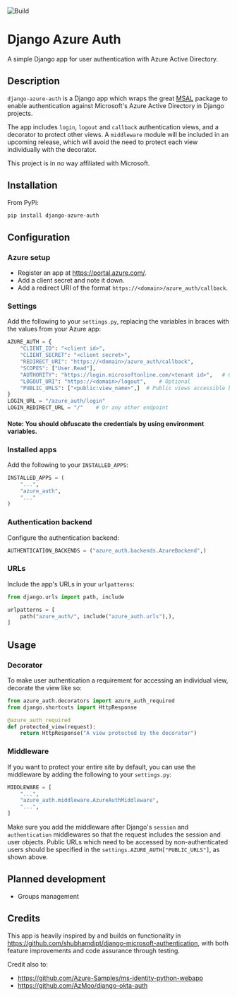 ![Build](https://github.com/AgileTek/django-azure-auth/actions/workflows/push-actions.yml/badge.svg)

# Django Azure Auth
A simple Django app for user authentication with Azure Active Directory.

## Description
`django-azure-auth` is a Django app which wraps the great [MSAL](https://github.com/AzureAD/microsoft-authentication-library-for-python)
package to enable authentication against Microsoft's Azure Active Directory in Django projects.

The app includes `login`, `logout` and `callback` authentication views, and a decorator
to protect other views. A `middleware` module will be included in an upcoming release, which
will avoid the need to protect each view individually with the decorator.

This project is in no way affiliated with Microsoft.

## Installation
From PyPi:
```bash
pip install django-azure-auth
```

## Configuration
### Azure setup
- Register an app at https://portal.azure.com/.
- Add a client secret and note it down.
- Add a redirect URI of the format `https://<domain>/azure_auth/callback`.

### Settings
Add the following to your `settings.py`, replacing the variables in braces with the values
from your Azure app: 
```python
AZURE_AUTH = {
    "CLIENT_ID": "<client id>",
    "CLIENT_SECRET": "<client secret>",
    "REDIRECT_URI": "https://<domain>/azure_auth/callback",
    "SCOPES": ["User.Read"],
    "AUTHORITY": "https://login.microsoftonline.com/<tenant id>",   # Or https://login.microsoftonline.com/common if multi-tenant
    "LOGOUT_URI": "https://<domain>/logout",    # Optional
    "PUBLIC_URLS": ["<public:view_name>",]  # Public views accessible by non-authenticated users
}
LOGIN_URL = "/azure_auth/login"
LOGIN_REDIRECT_URL = "/"    # Or any other endpoint
```
#### Note: You should obfuscate the credentials by using environment variables.

### Installed apps
Add the following to your `INSTALLED_APPS`:
```python
INSTALLED_APPS = (
    "...",
    "azure_auth",
    "..."
)
```

### Authentication backend
Configure the authentication backend:
```python
AUTHENTICATION_BACKENDS = ("azure_auth.backends.AzureBackend",)
```

### URLs
Include the app's URLs in your `urlpatterns`:
```python
from django.urls import path, include

urlpatterns = [
    path("azure_auth/", include("azure_auth.urls"),),
]
```

## Usage
### Decorator
To make user authentication a requirement for accessing an individual view, decorate the
view like so:
```python
from azure_auth.decorators import azure_auth_required
from django.shortcuts import HttpResponse

@azure_auth_required
def protected_view(request):
    return HttpResponse("A view protected by the decorator")
```

### Middleware
If you want to protect your entire site by default, you can use the middleware by adding the 
following to your `settings.py`:
```python
MIDDLEWARE = [
    "...",
    "azure_auth.middleware.AzureAuthMiddleware",
    "...",
]
```
Make sure you add the middleware after Django's `session` and `authentication` middlewares so 
that the request includes the session and user objects. Public URLs which need to be accessed by 
non-authenticated users should be specified in the `settings.AZURE_AUTH["PUBLIC_URLS"]`, as 
shown above.

## Planned development
- Groups management

## Credits
This app is heavily inspired by and builds on functionality in 
https://github.com/shubhamdipt/django-microsoft-authentication, with both feature 
improvements and code assurance through testing.

Credit also to:
- https://github.com/Azure-Samples/ms-identity-python-webapp
- https://github.com/AzMoo/django-okta-auth
